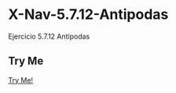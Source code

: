 # X-Nav-5.7.12-Antipodas
Ejercicio 5.7.12 Antípodas

## Try Me

[Try Me!](https://adrioter94.github.io/X-Nav-5.7.12-Antipodas/5-7-12.html)

